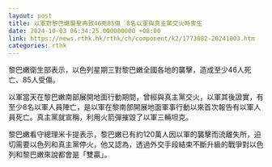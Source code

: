 ```yaml
---
layout: post
title: 以軍對黎巴嫩襲擊再致46死85傷　8名以軍與真主黨交火時喪生
date: 2024-10-03 06:34:25.000000000 +08:00
link: https://news.rthk.hk/rthk/ch/component/k2/1773082-20241003.htm
categories: rthk
---
```


黎巴嫩衛生部表示，以色列星期三對黎巴嫩全國各地的襲擊，造成至少46人死亡、85人受傷。

以軍當天在黎巴嫩南部展開地面行動期間，曾經與真主黨交火，以軍其後證實，有至少8名以軍人員陣亡，是以軍在黎南部開展地面軍事行動以來首次報告有以軍人員死亡。真主黨就宣稱，利用火箭彈摧毀了以軍三輛坦克。

黎巴嫩看守總理米卡提表示，黎巴嫩已有約120萬人因以軍的襲擊而流離失所，迫切需要以色列和真主黨停火，他又認為，透過外交手段結束不斷升級的戰爭對以色列和黎巴嫩來說都會是「雙贏」。
